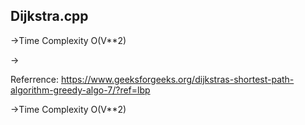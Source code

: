 ## Dijkstra.cpp 

->Time Complexity O(V**2)

->

Referrence: https://www.geeksforgeeks.org/dijkstras-shortest-path-algorithm-greedy-algo-7/?ref=lbp

->Time Complexity O(V**2)